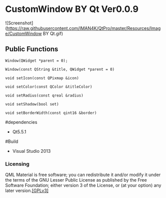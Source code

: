 CustomWindow BY Qt Ver0.0.9
==================

![Screenshot](https://raw.githubusercontent.com/IMAN4K/QtPro/master/Resources/Image/CustomWindow BY Qt.gif)

## Public Functions

`Window(QWidget *parent = 0);`

`Window(const QString &title, QWidget *parent = 0)`

`void setIcon(const QPixmap &icon)`

`void setColor(const QColor &titleColor)`

`void setRadius(const qreal &radius)`

`void setShadow(bool set)`

`void setBorderWidth(const qint16 &border)`

#dependencies
* Qt5.5.1

#Build
* Visual Studio 2013

### Licensing

QML Material is free software; you can redistribute it and/or modify it under the terms of the GNU Lesser Public License as published by the Free Software Foundation; either version 3 of the License, or (at your option) any later version.[[GPLv3]](https://en.wikipedia.org/wiki/GNU_General_Public_License)
